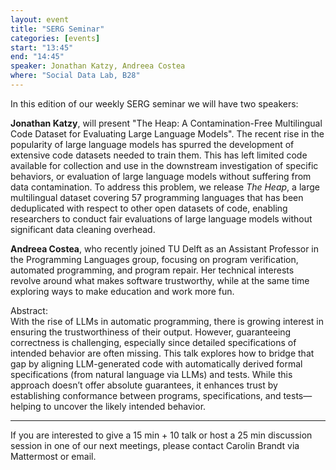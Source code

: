 ```yaml
---
layout: event
title: "SERG Seminar"
categories: [events]
start: "13:45"
end: "14:45"
speaker: Jonathan Katzy, Andreea Costea
where: "Social Data Lab, B28"
---
```


In this edition of our weekly SERG seminar we will have two speakers:

**Jonathan Katzy**, will present "The Heap: A Contamination-Free Multilingual Code Dataset for Evaluating Large Language Models". The recent rise in the popularity of large language models has spurred the development of extensive code datasets needed to train them. This has left limited code available for collection and use in the downstream investigation of specific behaviors, or evaluation of large language models without suffering from data contamination. To address this problem, we release _The Heap_, a large multilingual dataset covering 57 programming languages that has been deduplicated with respect to other open datasets of code, enabling researchers to conduct fair evaluations of large language models without significant data cleaning overhead.

**Andreea Costea**, who recently joined TU Delft as an Assistant Professor in the Programming Languages group, focusing on program verification, automated programming, and program repair. Her technical interests revolve around what makes software trustworthy, while at the same time exploring ways to make education and work more fun.

Abstract:  
With the rise of LLMs in automatic programming, there is growing interest in ensuring the trustworthiness of their output. However, guaranteeing correctness is challenging, especially since detailed specifications of intended behavior are often missing. This talk explores how to bridge that gap by aligning LLM-generated code with automatically derived formal specifications (from natural language via LLMs) and tests. While this approach doesn’t offer absolute guarantees, it enhances trust by establishing conformance between programs, specifications, and tests—helping to uncover the likely intended behavior.

---
If you are interested to give a 15 min + 10 talk or host a 25 min discussion session in one of our next meetings, please contact Carolin Brandt via Mattermost or email.
